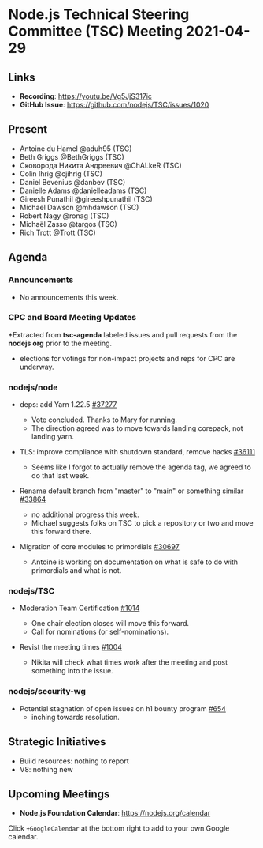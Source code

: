 # Node.js Technical Steering Committee (TSC) Meeting 2021-04-29

## Links

* **Recording**:  <https://youtu.be/Vg5JjS317ic>
* **GitHub Issue**: <https://github.com/nodejs/TSC/issues/1020>

## Present

* Antoine du Hamel @aduh95 (TSC)
* Beth Griggs @BethGriggs (TSC)
* Сковорода Никита Андреевич @ChALkeR (TSC)
* Colin Ihrig @cjihrig (TSC)
* Daniel Bevenius @danbev (TSC)
* Danielle Adams @danielleadams (TSC)
* Gireesh Punathil @gireeshpunathil (TSC)
* Michael Dawson @mhdawson (TSC)
* Robert Nagy @ronag (TSC)
* Michaël Zasso @targos (TSC)
* Rich Trott @Trott (TSC)

## Agenda

### Announcements

* No announcements this week.

### CPC and Board Meeting Updates

\*Extracted from **tsc-agenda** labeled issues and pull requests from the **nodejs org** prior to the meeting.

* elections for votings for non-impact projects and reps for CPC are underway.

### nodejs/node

* deps: add Yarn 1.22.5 [#37277](https://github.com/nodejs/node/pull/37277)
  * Vote concluded. Thanks to Mary for running.
  * The direction agreed was to move towards landing corepack, not landing yarn.

* TLS: improve compliance with shutdown standard, remove hacks [#36111](https://github.com/nodejs/node/pull/36111)
  * Seems like I forgot to actually remove the agenda tag, we agreed to do that
    last week.

* Rename default branch from "master" to "main" or something similar [#33864](https://github.com/nodejs/node/issues/33864)
  * no additional progress this week.
  * Michael suggests folks on TSC to pick a repository or two and move this forward there.

* Migration of core modules to primordials [#30697](https://github.com/nodejs/node/issues/30697)
  * Antoine is working on documentation on what is safe to do with primordials and what is not.

### nodejs/TSC

* Moderation Team Certification [#1014](https://github.com/nodejs/TSC/issues/1014)
  * One chair election closes will move this forward.
  * Call for nominations (or self-nominations).

* Revist the meeting times [#1004](https://github.com/nodejs/TSC/issues/1004)
  * Nikita will check what times work after the meeting and post something into the issue.

### nodejs/security-wg

* Potential stagnation of open issues on h1 bounty program [#654](https://github.com/nodejs/security-wg/issues/654)
  * inching towards resolution.

## Strategic Initiatives

* Build resources: nothing to report
* V8: nothing new

## Upcoming Meetings

* **Node.js Foundation Calendar**: <https://nodejs.org/calendar>

Click `+GoogleCalendar` at the bottom right to add to your own Google calendar.
